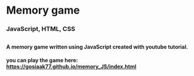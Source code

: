 # Memory game
### JavaScript, HTML, CSS
##
#### A memory game written using JavaScript created with youtube tutorial.
#### you can play the game here: https://gosiaak77.github.io/memory_JS/index.html
